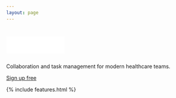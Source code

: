 ```yaml
---
layout: page
---
```


<div class="section persona-bg persona-bg-nurse">
  <div class="container">
    <div class="tagline">
      <h1 class="heading">
        <img src="/assets/images/infinity.png" height="45">
      </h1>
      <p>
        Collaboration and task management for modern healthcare teams.
      </p>
      <a class="btn btn-lg btn-ih-alt" href="/signup">Sign up free</a>
    </div>
  </div>
</div>

{% include features.html %}
